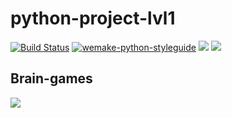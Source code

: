 # python-project-lvl1

[![Build Status](https://travis-ci.com/a-yanovskiy/python-project-lvl1.svg?branch=master)](https://travis-ci.com/a-yanovskiy/python-project-lvl1)
[![wemake-python-styleguide](https://img.shields.io/badge/style-wemake-000000.svg)](https://github.com/wemake-services/wemake-python-styleguide)
<a href="https://codeclimate.com/github/codeclimate/codeclimate/maintainability"><img src="https://api.codeclimate.com/v1/badges/a99a88d28ad37a79dbf6/maintainability" /></a>
<a href="https://codeclimate.com/github/codeclimate/codeclimate/test_coverage"><img src="https://api.codeclimate.com/v1/badges/a99a88d28ad37a79dbf6/test_coverage" /></a>

## Brain-games
<a href="https://asciinema.org/a/tjPWbnrGalgbwdQAsvjUgUPOx" target="_blank"><img src="https://asciinema.org/a/tjPWbnrGalgbwdQAsvjUgUPOx.svg" /></a>
